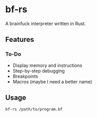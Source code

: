# bf-rs
A brainfuck interpreter written in Rust.

## Features

### To-Do
- Display memory and instructions
- Step-by-step debugging
- Breakpoints
- Macros (maybe I need a better name)

## Usage
`bf-rs /path/to/program.bf`